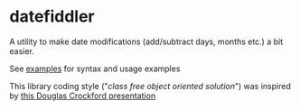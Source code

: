 # datefiddler
A utility to make date modifications (add/subtract days, months etc.)  a bit easier.

See [examples](https://kooiinc.github.io/datefiddler/Examples) for syntax and usage examples

This library coding style ("*class free object oriented solution*") was inspired by <a href="https://youtu.be/XFTOG895C7c?t=2562" target="_blank">this Douglas Crockford presentation</a>
